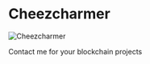 # Cheezcharmer

<picture>
 <source media="(prefers-color-scheme: dark)" srcset="https://cheezcharmer.org/assets/logo.46224b70.png">
 <source media="(prefers-color-scheme: light)" srcset="https://cheezcharmer.org/assets/logo.46224b70.png">
 <img alt="Cheezcharmer" src="https://cheezcharmer.org/assets/logo.46224b70.png">
</picture>

 Contact me for your blockchain projects




